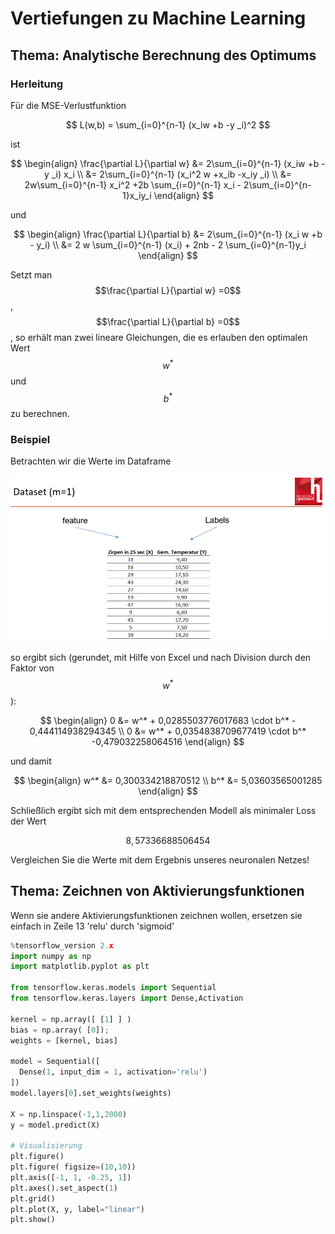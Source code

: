 # Vertiefungen zu Machine Learning

## Thema: Analytische Berechnung des Optimums&#x20;

### Herleitung

Für die MSE-Verlustfunktion

$$
L(w,b)  = \sum_{i=0}^{n-1} (x_iw +b -y _i)^2
$$

ist&#x20;

$$
\begin{align}
\frac{\partial L}{\partial w} 
&= 2\sum_{i=0}^{n-1} (x_iw +b -y _i)  x_i  \\
&= 2\sum_{i=0}^{n-1} (x_i^2 w +x_ib -x_iy _i)  \\
&= 2w\sum_{i=0}^{n-1} x_i^2 +2b \sum_{i=0}^{n-1} x_i  - 2\sum_{i=0}^{n-1}x_iy_i 
\end{align}
$$

und

$$
\begin{align}
\frac{\partial L}{\partial b} 
&= 2\sum_{i=0}^{n-1} (x_i w +b - y_i)   \\
&= 2 w \sum_{i=0}^{n-1} (x_i) + 2nb - 2 \sum_{i=0}^{n-1}y_i 
\end{align}
$$

Setzt man $$\frac{\partial L}{\partial w} =0$$ , $$\frac{\partial L}{\partial b} =0$$ , so erhält man zwei lineare Gleichungen, die es erlauben den optimalen Wert $$w^*$$ und $$b^*$$ zu berechnen.

### Beispiel

Betrachten wir die Werte im Dataframe&#x20;

![](<../../.gitbook/assets/image (136).png>)

so ergibt sich (gerundet, mit Hilfe von Excel und nach Division durch den Faktor von $$w^*$$):

$$
\begin{align}
0 &= w^* + 0,0285503776017683 \cdot b^* - 0,444114938294345 \\
0 &= w^* + 0,0354838709677419 \cdot b^* -0,479032258064516 
\end{align}
$$

und damit

$$
\begin{align}
 w^* &= 0,300334218870512 \\
b^* &= 5,03603565001285 
\end{align}
$$

Schließlich ergibt sich mit dem entsprechenden Modell als minimaler Loss der Wert&#x20;

$$
8,57336688506454
$$

Vergleichen Sie die Werte mit dem Ergebnis unseres neuronalen Netzes!

## Thema: Zeichnen von Aktivierungsfunktionen

Wenn sie andere Aktivierungsfunktionen zeichnen wollen, ersetzen sie einfach in Zeile 13 'relu' durch 'sigmoid'

```python
%tensorflow_version 2.x
import numpy as np
import matplotlib.pyplot as plt

from tensorflow.keras.models import Sequential
from tensorflow.keras.layers import Dense,Activation

kernel = np.array([ [1] ] )
bias = np.array( [0]); 
weights = [kernel, bias]

model = Sequential([
  Dense(1, input_dim = 1, activation='relu')         
])
model.layers[0].set_weights(weights)

X = np.linspace(-1,1,2000)
y = model.predict(X)

# Visualisierung 
plt.figure()
plt.figure( figsize=(10,10))
plt.axis([-1, 1, -0.25, 1])
plt.axes().set_aspect(1)
plt.grid()
plt.plot(X, y, label="linear")
plt.show()
```

